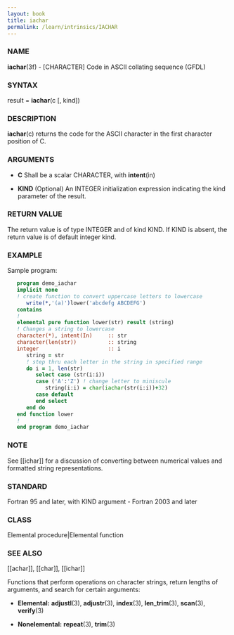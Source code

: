 ```yaml
---
layout: book
title: iachar
permalink: /learn/intrinsics/IACHAR
---
```

### NAME

__iachar__(3f) - \[CHARACTER\] Code in ASCII collating sequence
(GFDL)

### SYNTAX

result = __iachar__(c \[, kind\])

### DESCRIPTION

__iachar__(c) returns the code for the ASCII character in the first
character position of C.

### ARGUMENTS

  - __C__
    Shall be a scalar CHARACTER, with __intent__(in)

  - __KIND__
    (Optional) An INTEGER initialization expression indicating the kind
    parameter of the result.

### RETURN VALUE

The return value is of type INTEGER and of kind KIND. If KIND is absent,
the return value is of default integer kind.

### EXAMPLE

Sample program:

```fortran
   program demo_iachar
   implicit none
   ! create function to convert uppercase letters to lowercase
      write(*,'(a)')lower('abcdefg ABCDEFG')
   contains
   !
   elemental pure function lower(str) result (string)
   ! Changes a string to lowercase
   character(*), intent(In)     :: str
   character(len(str))          :: string
   integer                      :: i
      string = str
      ! step thru each letter in the string in specified range
      do i = 1, len(str)
         select case (str(i:i))
         case ('A':'Z') ! change letter to miniscule
            string(i:i) = char(iachar(str(i:i))+32)
         case default
         end select
      end do
   end function lower
   !
   end program demo_iachar
```

### NOTE

See \[\[ichar\]\] for a discussion of converting between numerical
values and formatted string representations.

### STANDARD

Fortran 95 and later, with KIND argument - Fortran 2003 and later

### CLASS

Elemental procedure\|Elemental function

### SEE ALSO

\[\[achar\]\], \[\[char\]\], \[\[ichar\]\]

Functions that perform operations on character strings, return lengths
of arguments, and search for certain arguments:

  - __Elemental:__
    __adjustl__(3), __adjustr__(3), __index__(3), __len\_trim__(3),
    __scan__(3), __verify__(3)

  - __Nonelemental:__
    __repeat__(3), __trim__(3)
